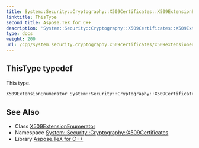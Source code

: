 ```yaml
---
title: System::Security::Cryptography::X509Certificates::X509ExtensionEnumerator::ThisType typedef
linktitle: ThisType
second_title: Aspose.TeX for C++
description: 'System::Security::Cryptography::X509Certificates::X509ExtensionEnumerator::ThisType typedef. This type in C++.'
type: docs
weight: 200
url: /cpp/system.security.cryptography.x509certificates/x509extensionenumerator/thistype/
---
```

## ThisType typedef


This type.

```cpp
X509ExtensionEnumerator System::Security::Cryptography::X509Certificates::X509ExtensionEnumerator::ThisType
```

## See Also

* Class [X509ExtensionEnumerator](../)
* Namespace [System::Security::Cryptography::X509Certificates](../../)
* Library [Aspose.TeX for C++](../../../)
